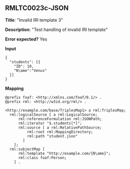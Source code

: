 ## RMLTC0023c-JSON

**Title**: "Invalid IRI template 3"

**Description**: "Test handling of invalid IRI template"

**Error expected?** Yes

**Input**
```
{
  "students": [{
    "ID": 10,
    "N\ame":"Venus"
  }]
}

```

**Mapping**
```
@prefix foaf: <http://xmlns.com/foaf/0.1/> .
@prefix rml: <http://w3id.org/rml/> .

<http://example.com/base/TriplesMap1> a rml:TriplesMap;
  rml:logicalSource [ a rml:LogicalSource;
      rml:referenceFormulation rml:JSONPath;
      rml:iterator "$.students[*]";
      rml:source [ a rml:RelativePathSource;
          rml:root rml:MappingDirectory;
          rml:path "student.json"
        ]
    ];
  rml:subjectMap [
      rml:template "http://example.com/{N\ame}";
      rml:class foaf:Person;
    ] .


```

